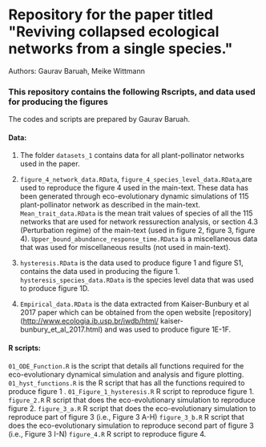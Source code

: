# Repository for the paper titled "Reviving collapsed ecological networks from a single species."
Authors: Gaurav Baruah, Meike Wittmann

### This repository contains the following Rscripts, and data used for producing the figures

The codes and scripts are prepared by Gaurav Baruah.

#### Data: 
1. The folder `datasets_1` contains data for all plant-pollinator networks used in the paper.

2. `figure_4_network_data.RData`, `figure_4_species_level_data.RData`,are used to reproduce the figure 4 used in the main-text. These data has been generated through eco-evolutionary dynamic simulations of 115 plant-pollinator network as described in the main-text. `Mean_trait_data.RData` is the mean trait values of species of all the 115 networks that are used for network ressurection analysis, or section 4.3 (Perturbation regime) of the main-text (used in figure 2, figure 3, figure 4). `Upper_bound_abundance_response_time.RData` is a miscellaneous data that was used for miscellaneous results (not used in main-text).
3. `hysteresis.RData` is the data used to produce figure 1 and figure S1, contains the data used in producing the figure 1. `hysteresis_species_data.RData` is the species level data that was used to produce figure 1D.
4. `Empirical_data.RData` is the data extracted from Kaiser-Bunbury et al 2017 paper which can be obtained from the open website [repository] (http://www.ecologia.ib.usp.br/iwdb/html/
kaiser-bunbury_et_al_2017.html) and was used to produce figure 1E-1F.

#### R scripts:

`01_ODE_Function.R` is the script that details all functions required for the eco-evolutionary dynamical simulation and analysis and figure plotting.
`01_hyst_functions.R` is the R script that has all the functions required to produce figure 1 .
`01_Figure_1_hysteresis.R` R script to reproduce figure 1.
`figure_2.R` R script that does the eco-evolutionary simulation to reproduce figure 2.
`figure_3_a.R` R script that does the eco-evolutionary simulation to reproduce part of figure 3 (i.e., Figure 3 A-H)
`figure_3_b.R`  R script that does the eco-evolutionary simulation to reproduce second part of figure 3 (i.e., Figure 3 I-N)
`figure_4.R` R script to reproduce figure 4.
